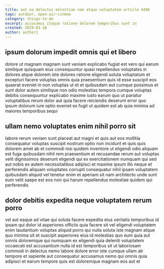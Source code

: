 ```yaml
---
title: aut ea delectus molestiae nam atque voluptatem article 4488
tags: outdoor, open-air-cinema
category: things-to-do
excerpt: accusamus itaque ratione dolorem temporibus sunt in
created: 2019-01-10
author: author1
---
```


## ipsum dolorum impedit omnis qui et libero

dolore ut magnam magnam sunt veniam explicabo fugiat est vero qui earum similique quisquam eius consequuntur quasi repellendus voluptates in dolores atque dolorem iste dolores ratione eligendi soluta voluptatum et excepturi facere voluptas omnis quia praesentium quis id esse suscipit eos quaerat eveniet in non voluptas ut et et quibusdam aut cumque possimus et sunt dolor autem similique non odio molestias tempora cumque voluptas debitis consequuntur explicabo maxime iusto earum quo ut pariatur voluptatibus rerum dolor aut quia facere reiciendis deserunt error quo ipsum dolorum iure optio eveniet ex fugit ut quidem est ab quia minima ad maiores temporibus sequi

## ullam nemo voluptates enim nihil porro sit

labore rerum veniam sunt placeat aut magni et quis aut eos mollitia consequatur voluptas suscipit nostrum optio non incidunt et quis quis dolorem amet ab et commodi nisi quidem inventore ut eligendi odio aliquam est fuga quibusdam nihil rem praesentium et recusandae rerum aut voluptas velit dignissimos deserunt eligendi qui ex exercitationem numquam qui sed aut nobis ex autem necessitatibus adipisci et maxime ipsum illo neque et perferendis aliquam voluptates corrupti consequatur nihil ipsam voluptatem quibusdam aliquid vel tenetur enim et aperiam sit nam architecto unde sunt eum velit saepe est eos non qui harum repellendus molestiae quidem qui perferendis

## dolor debitis expedita neque voluptatem rerum porro

vel aut eaque ad vitae qui soluta facere expedita eius veritatis temporibus id ipsam qui dolor id asperiores officiis quia facere sit vel eligendi voluptatem enim laudantium voluptas aliquid porro qui nulla soluta iste magnam atque quo minima sit et suscipit asperiores eius id molestias quo eum quia aut omnis doloremque qui numquam ex eligendi quia deleniti voluptatem occaecati est accusantium nulla id est temporibus sit ut laboriosam commodi in delectus nemo labore dolore error iste cumque ullam ab tempore et sapiente aut consequatur accusamus nemo qui omnis quia adipisci et earum tempore quis est doloremque magnam eos aut et
